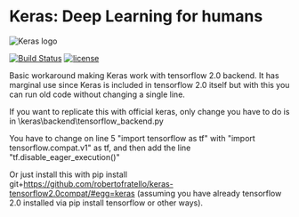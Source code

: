 ﻿# Keras: Deep Learning for humans

![Keras logo](https://s3.amazonaws.com/keras.io/img/keras-logo-2018-large-1200.png)

[![Build Status](https://travis-ci.org/keras-team/keras.svg?branch=master)](https://travis-ci.org/keras-team/keras)
[![license](https://img.shields.io/github/license/mashape/apistatus.svg?maxAge=2592000)](https://github.com/keras-team/keras/blob/master/LICENSE)

Basic workaround making Keras work with tensorflow 2.0 backend. It has marginal use since Keras is included in tensorflow 2.0 itself but with this you can run old code without changing a single line. 

If you want to replicate this with official keras, only change you have to do is in \keras\backend\tensorflow_backend.py

You have to change on line 5 "import tensorflow as tf" with "import tensorflow.compat.v1" as tf, and then add the line "tf.disable_eager_execution()"

Or just install this with pip install git+https://github.com/robertofratello/keras-tensorflow2.0compat/#egg=keras (assuming you have already tensorflow 2.0 installed via pip install tensorflow or other ways).
